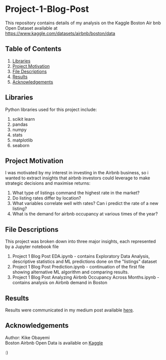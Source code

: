 # Project-1-Blog-Post
This repository contains details of my analysis on the Kaggle Boston Air bnb Open Dataset available at 
https://www.kaggle.com/datasets/airbnb/boston/data

## Table of Contents

1. [Libraries](#libraries)
2. [Project Motivation](#motivation)
3. [File Descriptions](#files)
4. [Results](#results)
5. [Acknowledgements](#acknowledgements)

## Libraries <a name="libraries"></a>

 Python libraries used for this project include:
1. scikit learn
2. pandas
3. numpy
4. stats
5. matplotlib
6. seaborn

## Project Motivation<a name="motivation"></a>

I was motivated by my interest in investing in the Airbnb business, so i wanted to extract insights that airbnb investors could leverage to make strategic decisions and maximise returns:

1. What type of listings command the highest rate in the market?
2. Do listing rates differ by location?
3. What variables correlate well with rates? Can i predict the rate of a new listing?
4. What is the demand for airbnb occupancy at various times of the year?



## File Descriptions <a name="files"></a>

This project was broken down into three major insights, each represented by a Jupyter notebook file
1. Project 1 Blog Post EDA.ipynb - contains Exploratory Data Analysis, descriptive statistics and ML predictions done on the "listings" dataset 
2. Project 1 Blog Post Prediction.ipynb - continuation of the first file showing alternative ML algorithm and comparing results.
3. Project 1 Blog Post Analyzing Airbnb Occupancy Across Months.ipynb - contains analysis on Airbnb demand in Boston



## Results<a name="results"></a>

Results were communicated in my medium post available [here](https://medium.com/@kknana556/data-driven-discoveries-for-airbnb-investors-5c5026054464).

## Acknowledgements<a name="acknowledgements"></a>
Author: Kike Obayemi <br>
Boston Airbnb Open Data is available on [Kaggle](https://www.kaggle.com/datasets/airbnb/boston/data)

:)





